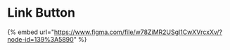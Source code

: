 # Link Button

{% embed url="https://www.figma.com/file/w78ZiMR2USgl1CwXVrcxXv/?node-id=139%3A5890" %}



